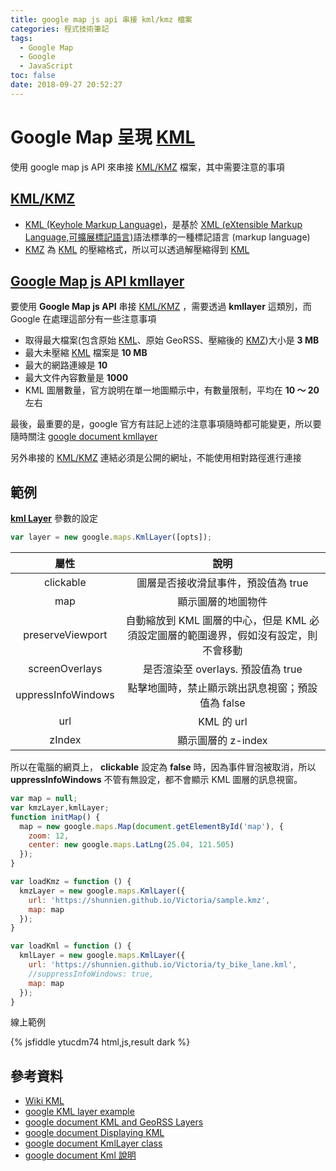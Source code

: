 ```yaml
---
title: google map js api 串接 kml/kmz 檔案
categories: 程式技術筆記
tags:
  - Google Map
  - Google
  - JavaScript
toc: false
date: 2018-09-27 20:52:27
---
```


# Google Map 呈現 [KML][6]

使用 google map js API 來串接 [KML/KMZ][6] 檔案，其中需要注意的事項
<!-- more -->

## [KML/KMZ][6]

- [KML (Keyhole Markup Language)][6]，是基於 [XML (eXtensible Markup Language,可擴展標記語言)][7]語法標準的一種標記語言 (markup language)
- [KMZ][6] 為 [KML][6] 的壓縮格式，所以可以透過解壓縮得到 [KML][6]

## [Google Map js API kmllayer][2]

要使用 **Google Map js API** 串接 [KML/KMZ][6] ，需要透過 **kmllayer** 這類別，而 Google 在處理這部分有一些注意事項

- 取得最大檔案(包含原始 [KML][6]、原始 GeoRSS、壓縮後的 [KMZ][6])大小是 **3 MB**
- 最大未壓縮 [KML][6] 檔案是 **10 MB**
- 最大的網路連線是 **10**
- 最大文件內容數量是 **1000**
- KML 圖層數量，官方說明在單一地圖顯示中，有數量限制，平均在 **10 ～ 20** 左右

最後，最重要的是，google 官方有註記上述的注意事項隨時都可能變更，所以要隨時關注 [google document kmllayer][2]

另外串接的 [KML/KMZ][6] 連結必須是公開的網址，不能使用相對路徑進行連接

## 範例

[**kml Layer**][2] 參數的設定

``` js
var layer = new google.maps.KmlLayer([opts]);
```

|屬性|說明|
|:---:|:---:|
|clickable|圖層是否接收滑鼠事件，預設值為 true|
|map|顯示圖層的地圖物件|
|preserveViewport|自動縮放到 KML 圖層的中心，但是 KML 必須設定圖層的範圍邊界，假如沒有設定，則不會移動|
|screenOverlays|是否渲染至 overlays. 預設值為 true|
|uppressInfoWindows|點擊地圖時，禁止顯示跳出訊息視窗；預設值為 false|
|url|KML 的 url|
|zIndex|顯示圖層的 z-index |

所以在電腦的網頁上， **clickable** 設定為 **false** 時，因為事件冒泡被取消，所以 **uppressInfoWindows** 不管有無設定，都不會顯示 KML 圖層的訊息視窗。

``` js
var map = null;
var kmzLayer,kmlLayer;
function initMap() {
  map = new google.maps.Map(document.getElementById('map'), {
    zoom: 12,
    center: new google.maps.LatLng(25.04, 121.505)
  });
}

var loadKmz = function () {
  kmzLayer = new google.maps.KmlLayer({
    url: 'https://shunnien.github.io/Victoria/sample.kmz',
    map: map
  });
}

var loadKml = function () {
  kmlLayer = new google.maps.KmlLayer({
    url: 'https://shunnien.github.io/Victoria/ty_bike_lane.kml',
    //suppressInfoWindows: true,
    map: map
  });
}
```

線上範例

{% jsfiddle ytucdm74 html,js,result dark %}

## 參考資料

- [Wiki KML][6]
- [google KML layer example][1]
- [google document KML and GeoRSS Layers][2]
- [google document Displaying KML][3]
- [google document KmlLayer class][4]
- [google document Kml 說明][5]

[1]: https://developers.google.com/maps/documentation/javascript/examples/layer-kml
[2]: https://developers.google.com/maps/documentation/javascript/kmllayer
[3]: https://developers.google.com/maps/documentation/javascript/kml
[4]: https://developers.google.com/maps/documentation/javascript/reference/kml
[5]: https://developers.google.com/kml/documentation/kmlreference
[6]: https://zh.wikipedia.org/zh-tw/KML
[7]: https://zh.wikipedia.org/zh-tw/XML